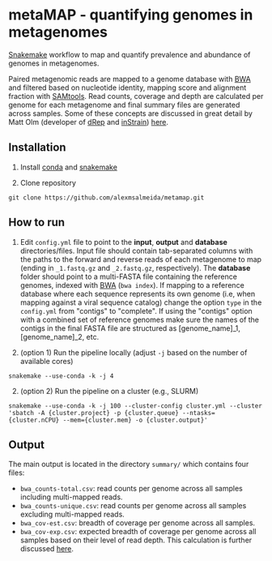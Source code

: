 # metaMAP - quantifying genomes in metagenomes

[Snakemake](https://snakemake.readthedocs.io/en/stable/getting_started/installation.html) workflow to map and quantify prevalence and abundance of genomes in metagenomes.

Paired metagenomic reads are mapped to a genome database with [BWA](http://bio-bwa.sourceforge.net/) and filtered based on nucleotide identity, mapping score and alignment fraction with [SAMtools](http://www.htslib.org/). Read counts, coverage and depth are calculated per genome for each metagenome and final summary files are generated across samples. Some of these concepts are discussed in great detail by Matt Olm (developer of [dRep](https://drep.readthedocs.io/en/latest/) and [inStrain](https://instrain.readthedocs.io/en/latest/index.html)) [here](https://instrain.readthedocs.io/en/latest/important_concepts.html#an-overview-of-instrain-and-the-data-it-generates).

## Installation

1. Install [conda](https://conda.io/projects/conda/en/latest/user-guide/install/index.html) and [snakemake](https://snakemake.readthedocs.io/en/stable/getting_started/installation.html)

2. Clone repository
```
git clone https://github.com/alexmsalmeida/metamap.git
```

## How to run

1. Edit `config.yml` file to point to the <b>input</b>, <b>output</b> and <b>database</b> directories/files. Input file should contain tab-separated columns with the paths to the forward and reverse reads of each metagenome to map (ending in `_1.fastq.gz` and `_2.fastq.gz`, respectively). The <b>database</b> folder should point to a multi-FASTA file containing the reference genomes, indexed with [BWA](http://bio-bwa.sourceforge.net/) (`bwa index`). If mapping to a reference database where each sequence represents its own genome (i.e, when mapping against a viral sequence catalog) change the option `type` in the `config.yml` from "contigs" to "complete". If using the "contigs" option with a combined set of reference genomes make sure the names of the contigs in the final FASTA file are structured as [genome_name]_1, [genome_name]_2, etc.

2. (option 1) Run the pipeline locally (adjust `-j` based on the number of available cores)
```
snakemake --use-conda -k -j 4
```
2. (option 2) Run the pipeline on a cluster (e.g., SLURM)
```
snakemake --use-conda -k -j 100 --cluster-config cluster.yml --cluster 'sbatch -A {cluster.project} -p {cluster.queue} --ntasks={cluster.nCPU} --mem={cluster.mem} -o {cluster.output}'
```

## Output

The main output is located in the directory `summary/` which contains four files:

* `bwa_counts-total.csv`: read counts per genome across all samples including multi-mapped reads.
* `bwa_counts-unique.csv`: read counts per genome across all samples excluding multi-mapped reads.
* `bwa_cov-est.csv`: breadth of coverage per genome across all samples.
* `bwa_cov-exp.csv`: expected breadth of coverage per genome across all samples based on their level of read depth. This calculation is further discussed [here](https://instrain.readthedocs.io/en/latest/important_concepts.html#detecting-organisms-in-metagenomic-data).
